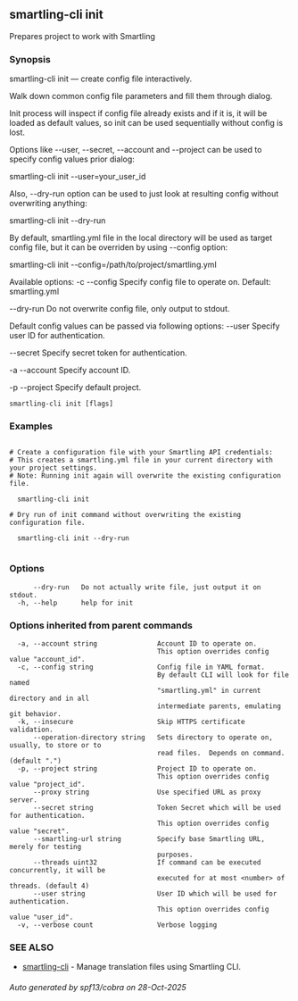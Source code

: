 ## smartling-cli init

Prepares project to work with Smartling

### Synopsis

smartling-cli init — create config file interactively.

Walk down common config file parameters and fill them through dialog.

Init process will inspect if config file already exists and if it is, it will
be loaded as default values, so init can be used sequentially without config
is lost.

Options like --user, --secret, --account and --project can be used to specify
config values prior dialog:

  smartling-cli init --user=your_user_id

Also, --dry-run option can be used to just look at resulting config without
overwriting anything:

  smartling-cli init --dry-run

By default, smartling.yml file in the local directory will be used as target
config file, but it can be overriden by using --config option:

  smartling-cli init --config=/path/to/project/smartling.yml


Available options:
  -c --config <file>
    Specify config file to operate on. Default: smartling.yml

  --dry-run
    Do not overwrite config file, only output to stdout.

Default config values can be passed via following options:
  --user <user>
    Specify user ID for authentication.

  --secret <secret>
    Specify secret token for authentication.

  -a --account <account>
    Specify account ID.

  -p --project <project>
    Specify default project.

```
smartling-cli init [flags]
```

### Examples

```

# Create a configuration file with your Smartling API credentials:
# This creates a smartling.yml file in your current directory with your project settings.
# Note: Running init again will overwrite the existing configuration file.

  smartling-cli init

# Dry run of init command without overwriting the existing configuration file.

  smartling-cli init --dry-run


```

### Options

```
      --dry-run   Do not actually write file, just output it on stdout.
  -h, --help      help for init
```

### Options inherited from parent commands

```
  -a, --account string               Account ID to operate on.
                                     This option overrides config value "account_id".
  -c, --config string                Config file in YAML format.
                                     By default CLI will look for file named
                                     "smartling.yml" in current directory and in all
                                     intermediate parents, emulating git behavior.
  -k, --insecure                     Skip HTTPS certificate validation.
      --operation-directory string   Sets directory to operate on, usually, to store or to
                                     read files.  Depends on command. (default ".")
  -p, --project string               Project ID to operate on.
                                     This option overrides config value "project_id".
      --proxy string                 Use specified URL as proxy server.
      --secret string                Token Secret which will be used for authentication.
                                     This option overrides config value "secret".
      --smartling-url string         Specify base Smartling URL, merely for testing
                                     purposes.
      --threads uint32               If command can be executed concurrently, it will be
                                     executed for at most <number> of threads. (default 4)
      --user string                  User ID which will be used for authentication.
                                     This option overrides config value "user_id".
  -v, --verbose count                Verbose logging
```

### SEE ALSO

* [smartling-cli](smartling-cli.md)	 - Manage translation files using Smartling CLI.

###### Auto generated by spf13/cobra on 28-Oct-2025
